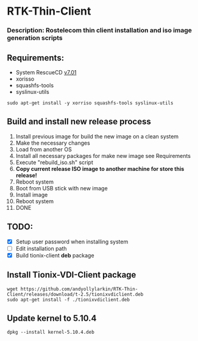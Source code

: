 # RTK-Thin-Client
### Description: Rostelecom thin client installation and iso image generation scripts

## Requirements:
- System RescueCD [v7.01](https://osdn.net/projects/systemrescuecd/storage/releases/7.01/systemrescue-7.01-amd64.iso)<br>
- xorisso<br>
- squashfs-tools<br>
- syslinux-utils<br>

```shell
sudo apt-get install -y xorriso squashfs-tools syslinux-utils
```


## Build and install new release process
1) Install previous image for build the new image on a clean system<br>
2) Make the necessary changes<br>
3) Load from another OS<br>
4) Install all necessary packages for make new image see Requirements<br>
5) Execute "rebuild_iso.sh" script<br>
6) **Copy current release ISO image to another machine for store this release!**<br>
7) Reboot system 
8) Boot from USB stick with new image
9) Install image
10) Reboot system
11) DONE

## TODO:
- [x] Setup user password when installing system<br>
- [ ] Edit installation path<br>
- [x] Build tionix-client **deb** package

## Install Tionix-VDI-Client package
```shell
wget https://github.com/andyollylarkin/RTK-Thin-Client/releases/download/t-2.5/tionixvdiclient.deb
sudo apt-get install -f ./tionixvdiclient.deb
```
## Update kernel to 5.10.4
```shell
dpkg --install kernel-5.10.4.deb
```

